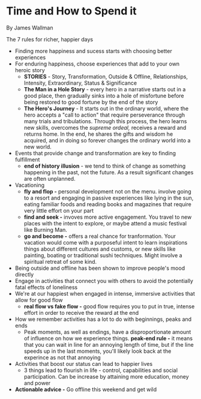 # Time and How to Spend it

By James Wallman

The 7 rules for richer, happier days

- Finding more happiness and sucess starts with choosing better experiences
- For enduring happiness, choose experiences that add to your own heroic story
  - **STORIES** - Story, Transformation, Outside & Offline, Relationships, Intensity, Extraordinary, Status & Significance
  - **The Man in a Hole Story** - every hero in a narrative starts out in a good place, then gradually sinks into a hole of misfortune before being restored to good fortune by the end of the story
  - **The Hero's Journey** - It starts out in the ordinary world, where the hero accepts a "call to action" that require perseverance through many trials and tribulations. Through this process, the hero learns new skills, overcomes the *supreme ordeal,* receives a reward and returns home. In the end, he shares the gifts and wisdom he acquired, and in doing so forever changes the ordinary world into a new world.
- Events that provide change and transformation are key to finding fulfillment
  - **end of history illusion** - we tend to think of change as something happening in the past, not the future. As a result significant changes are often unplanned.
- Vacationing
  - **fly and flop -** personal development not on the menu. involve going to a resort and engaging in passive experiences like lying in the sun, eating familiar foods and reading books and magazines that require very little effort on your part
  - **find and seek -** invoves more active engagement. You travel to new places with the intent to explore, or maybe attend a music festival like Burning Man.
  - **go and become -** offers a real chance for tranformation. Your vacation would come with a purposeful intent to learn inspirations things about different cultures and customs, or new skills like painting, boating or traditional sushi techniques. Might involve a spiritual retreat of some kind.
- Being outside and offline has been shown to improve people's mood directly
- Engage in activities that connect you with others to avoid the potentially fatal effects of loneliness
- We're at our happiest when engaged in intense, immersive activities that allow for good flow
  - **real flow vs fake flow -** good flow requires you to put in true, intense effort in order to receive the reward at the end
- How we remember activities has a lot to do with beginnings, peaks and ends
  - Peak moments, as well as endings, have a disproportionate amount of influence on how we experience things. **peak-end rule -** it means that you can wait in line for an annoying length of time, but if the line speeds up in the last moments, you'll likely look back at the experince as not that annoying
- Activities that boost our status can lead to happier lives
  - 3 things lead to flourish in life - control, capabilities and social participation. Can be increase by attaining more education, money and power
- **Actionable advice -** Go offline this weekend and get wild
